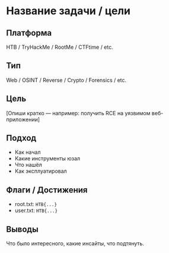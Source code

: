 # Название задачи / цели

## Платформа
HTB / TryHackMe / RootMe / CTFtime / etc.

## Тип
Web / OSINT / Reverse / Crypto / Forensics / etc.

## Цель
[Опиши кратко — например: получить RCE на уязвимом веб-приложении]

## Подход
- Как начал
- Какие инструменты юзал
- Что нашёл
- Как эксплуатировал

## Флаги / Достижения
- root.txt: `HTB{...}`
- user.txt: `HTB{...}`

## Выводы
Что было интересного, какие инсайты, что подтянуть.